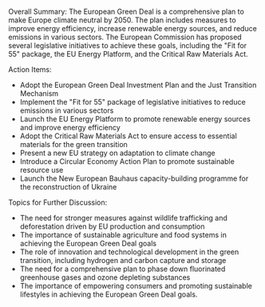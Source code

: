  Overall Summary:
The European Green Deal is a comprehensive plan to make Europe climate neutral by 2050. The plan includes measures to improve energy efficiency, increase renewable energy sources, and reduce emissions in various sectors. The European Commission has proposed several legislative initiatives to achieve these goals, including the "Fit for 55" package, the EU Energy Platform, and the Critical Raw Materials Act.

Action Items:

* Adopt the European Green Deal Investment Plan and the Just Transition Mechanism
* Implement the "Fit for 55" package of legislative initiatives to reduce emissions in various sectors
* Launch the EU Energy Platform to promote renewable energy sources and improve energy efficiency
* Adopt the Critical Raw Materials Act to ensure access to essential materials for the green transition
* Present a new EU strategy on adaptation to climate change
* Introduce a Circular Economy Action Plan to promote sustainable resource use
* Launch the New European Bauhaus capacity-building programme for the reconstruction of Ukraine

Topics for Further Discussion:

* The need for stronger measures against wildlife trafficking and deforestation driven by EU production and consumption
* The importance of sustainable agriculture and food systems in achieving the European Green Deal goals
* The role of innovation and technological development in the green transition, including hydrogen and carbon capture and storage
* The need for a comprehensive plan to phase down fluorinated greenhouse gases and ozone depleting substances
* The importance of empowering consumers and promoting sustainable lifestyles in achieving the European Green Deal goals.